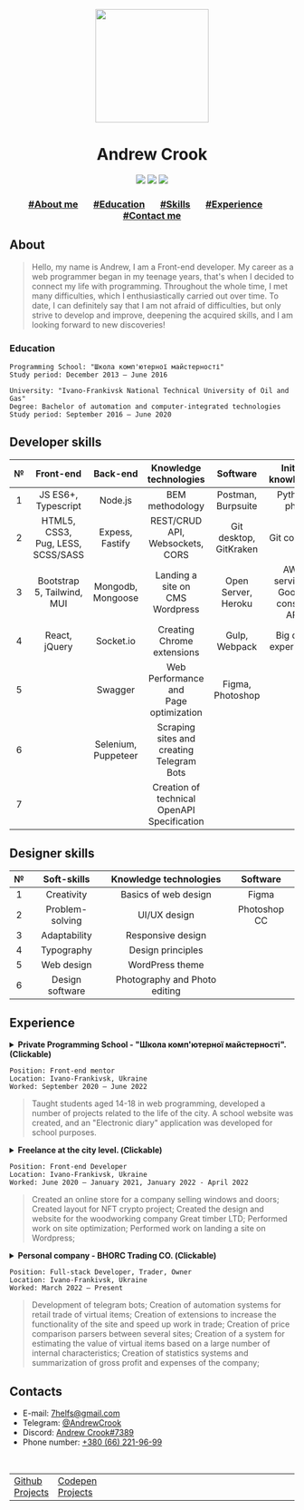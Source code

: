 <p align="center">
  <a href="https://github.com/bhorc/bhorc/blob/main/README.md"><img width="200" src="https://assets.codepen.io/71580/internal/avatars/users/default.png?fit=crop&format=auto&height=512&version=1610107482&width=512"></a>
</p>
<h1 align="center">Andrew Crook</h1>
<p align="center">
  <a href="https://github.com/bhorc"><img src="https://img.shields.io/badge/github-@bhorc-blueviolet?logo=github&style=for-the-badge"></a>
  <a href="https://codepen.io/Crook"><img src="https://img.shields.io/badge/codepen-@Crook-orange?logo=codepen&style=for-the-badge"></a>
  <a href="https://t.me/AndrewCrook"><img src="https://img.shields.io/badge/telegram-@AndrewCrook-blue?logo=Telegram&style=for-the-badge"></a>
</p>
<h3 align="center">
  <a href="#about">#About me</a>
       
  <a href="#education">#Education</a>
       
  <a href="#developer-skills">#Skills</a>
       
  <a href="#experience">#Experience</a>
       
  <a href="#contacts">#Contact me</a>
</p>

## About
> Hello, my name is Andrew, I am a Front-end developer. My career as a web programmer began in my teenage years, that's when I decided to connect my life with programming. Throughout the whole time, I met many difficulties, which I enthusiastically carried out over time. To date, I can definitely say that I am not afraid of difficulties, but only strive to develop and improve, deepening the acquired skills, and I am looking forward to new discoveries!


### Education
```
Programming School: "Школа комп'ютерної майстерності"
Study period: December 2013 – June 2016
```
```
University: "Ivano-Frankivsk National Technical University of Oil and Gas"
Degree: Bachelor of automation and computer-integrated technologies
Study period: September 2016 – June 2020
```


## Developer skills
| № |                Front-end              |      Back-end       |           Knowledge technologies               |          Software          | Initial knowledge  |
|:-:|:-------------------------------------:|:-------------------:|:----------------------------------------------:|:--------------------------:|:------------------:|
| 1 |         JS ES6+, Typescript           |      Node.js        |              BEM methodology                   |      Postman, Burpsuite    |     Python, php    |
| 2 | HTML5, CSS3, <br>Pug, LESS, SCSS/SASS |   Expess, Fastify   |      REST/CRUD API, <br>Websockets, CORS       | Git desktop, <br>GitKraken |     Git console    |
| 3 |      Bootstrap 5, Tailwind, MUI       |  Mongodb, Mongoose  |     Landing a site on<br>CMS Wordpress         |    Open Server, Heroku     |AWS services, <br>Google console API|
| 4 |             React, jQuery             |      Socket.io      |            Creating Chrome extensions          |        Gulp, Webpack       | Big data experience|
| 5 |                                       |       Swagger       |    Web Performance and <br>Page optimization   |      Figma, Photoshop      |                    |
| 6 |                                       | Selenium, Puppeteer |  Scraping sites and <br>creating Telegram Bots |                            |                    |
| 7 |                                       |                     | Creation of technical<br>OpenAPI Specification |                            |                    |

## Designer skills
| № |   Soft-skills   |     Knowledge technologies    |   Software   |
|:-:|:---------------:|:-----------------------------:|:------------:|
| 1 |    Creativity   |      Basics of web design     |     Figma    |
| 2 | Problem-solving |          UI/UX design         | Photoshop CC |
| 3 |   Adaptability  |       Responsive design       |              |
| 4 |    Typography   |       Design principles       |              |
| 5 |    Web design   |        WordPress theme        |              |
| 6 | Design software | Photography and Photo editing |              |

## Experience
<details>
  <summary><b>Private Programming School - "Школа комп'ютерної майстерності". (Сlickable)</b></summary>
  <ol>
    <li>Layout design for a computer school website: <a href="https://www.figma.com/file/0aIDrOZIoOtHTYGMajR5t7/IT-%D1%88%D0%BA%D0%BE%D0%BB%D0%B0?node-id=0%3A1">Figma</a></li>
    <li>Layout design for the project "Electronic diary": <a href="https://www.figma.com/file/UOdHaMV4a5aD1GIIrLBAHN/%D0%95%D0%BB%D0%B5%D0%BA%D1%82%D1%80%D0%BE%D0%BD%D0%BD%D0%B8%D0%B9-%D1%89%D0%BE%D0%B4%D0%B5%D0%BD%D0%BD%D0%B8%D0%BA?node-id=0%3A1">Figma</a></li>
    <li>Layout design to highlight the issue of a person's social mission in society: <a href="https://www.figma.com/file/mZKrHuwpmxAQ7vA9WMml43/%D0%BC%D0%B0%D0%BA%D0%B5%D1%82?node-id=0%3A1">Figma</a></li>
  </ol>
</details>

```
Position: Front-end mentor
Location: Ivano-Frankivsk, Ukraine
Worked: September 2020 – June 2022
```
> Taught students aged 14-18 in web programming, developed a number of projects related to the life of the city. A school website was created, and an "Electronic diary" application was developed for school purposes.

<details>
  <summary><b>Freelance at the city level. (Сlickable)</b></summary>
  <ol>
    <li>Layout design for the Windows and Doors company, which sells windows and doors: <a href="https://www.figma.com/file/7BCZf4Vg3PUvilzPrVFSPy/%D0%92%D1%96%D0%BA%D0%BD%D0%B0-%D1%82%D0%B0-%D0%B4%D0%B2%D0%B5%D1%80%D1%96?node-id=0%3A1">Figma</a></li>
    <li>Creation of an extension to simplify the search for item rarity on the website of the NFT project by Magiceden: <a href="https://github.com/bhorc/extention__Magiceden-Rarity">Extention</a></li>
  </ol>
</details>

```
Position: Front-end Developer
Location: Ivano-Frankivsk, Ukraine
Worked: June 2020 – January 2021, January 2022 - April 2022
```
> Created an online store for a company selling windows and doors; Created layout for NFT crypto project; Created the design and website for the woodworking company Great timber LTD; Performed work on site optimization; Performed work on landing a site on Wordpress;

<details>
  <summary><b>Personal company - BHORC Trading CO. (Сlickable)</b></summary>
  <ol>
    <li>Design of a CRM system project for monitoring and tracking circulating funds in the form of in-game items in the CSGO game: <a href="https://www.figma.com/file/hTudgOWQuXUEGAczdQvzXR/Trading-Personal-Cabinet">Figma</a></li>
    <li>Creating an extension for the cs.money site to virtualize items with trade ban: <a href="https://github.com/bhorc/extention__cs.money-virtual-first">Extention</a> and <a href="https://github.com/bhorc/server__cs.money-popular-api">Server</a></li>
  </ol>
</details>

```
Position: Full-stack Developer, Trader, Owner
Location: Ivano-Frankivsk, Ukraine
Worked: March 2022 – Present
```
> Development of telegram bots; Creation of automation systems for retail trade of virtual items; Creation of extensions to increase the functionality of the site and speed up work in trade; Creation of price comparison parsers between several sites; Creation of a system for estimating the value of virtual items based on a large number of internal characteristics; Creation of statistics systems and summarization of gross profit and expenses of the company;

## Contacts
<ul>
  <li>E-mail: <a href="mailto:7helfs@gmail.com">7helfs@gmail.com</a></li>
  <li>Telegram: <a href="https://t.me/AndrewCrook">@AndrewCrook</a></li>
  <li>Discord: <a href="https://discordapp.com/users/406898417856544769">Andrew Crook#7389</a></li>
  <li>Phone number: <ins>+380 (66) 221-96-99</ins></li>
</ul>
 
<table>
  <tr>
    <td><a href="https://github.com/bhorc?tab=repositories">Github Projects</a></td>
    <td><a href="https://codepen.io/Crook/pens/showcase">Codepen Projects</a></td>
    <td>                                                                                                                                               </td>
    <td><a href="#andrew-crook"><img width="40" src="https://user-images.githubusercontent.com/57762921/180845542-a023cd96-f813-43f9-b3aa-fb29ec920a2d.png"></a></td>
  </tr> 
</table>
